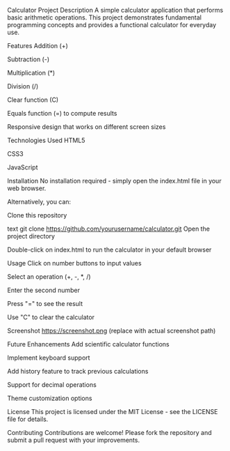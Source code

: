 Calculator Project
Description
A simple calculator application that performs basic arithmetic operations. This project demonstrates fundamental programming concepts and provides a functional calculator for everyday use.

Features
Addition (+)

Subtraction (-)

Multiplication (*)

Division (/)

Clear function (C)

Equals function (=) to compute results

Responsive design that works on different screen sizes

Technologies Used
HTML5

CSS3

JavaScript

Installation
No installation required - simply open the index.html file in your web browser.

Alternatively, you can:

Clone this repository

text
git clone https://github.com/yourusername/calculator.git
Open the project directory

Double-click on index.html to run the calculator in your default browser

Usage
Click on number buttons to input values

Select an operation (+, -, *, /)

Enter the second number

Press "=" to see the result

Use "C" to clear the calculator

Screenshot
https://screenshot.png (replace with actual screenshot path)

Future Enhancements
Add scientific calculator functions

Implement keyboard support

Add history feature to track previous calculations

Support for decimal operations

Theme customization options

License
This project is licensed under the MIT License - see the LICENSE file for details.

Contributing
Contributions are welcome! Please fork the repository and submit a pull request with your improvements.
